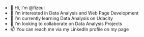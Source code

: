 - 👋 Hi, I’m @fizeul
- 👀 I’m interested in Data Analysis and Web Page Development
- 🌱 I’m currently learning Data Analysis on Udacity
- 💞️ I’m looking to collaborate on Data Analysis Projects
- 📫 You can reach me via my LinkedIn profile on my page

<!---
fizeul/fizeul is a ✨ special ✨ repository because its `README.md` (this file) appears on your GitHub profile.
You can click the Preview link to take a look at your changes.
--->
